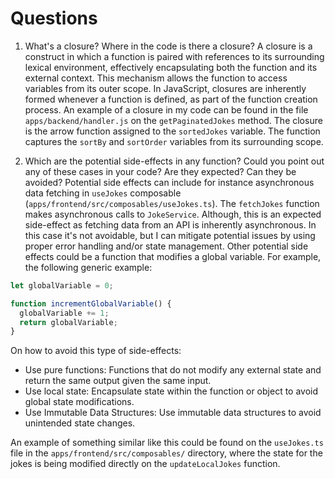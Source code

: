 # Questions

1. What's a closure? Where in the code is there a closure?
A closure is a construct in which a function is paired with references to its surrounding lexical environment, effectively encapsulating both the function and its external context. This mechanism allows the function to access variables from its outer scope. In JavaScript, closures are inherently formed whenever a function is defined, as part of the function creation process.
An example of a closure in my code can be found in the file `apps/backend/handler.js` on the `getPaginatedJokes` method. The closure is the arrow function assigned to the `sortedJokes` variable. The function captures the `sortBy` and `sortOrder` variables from its surrounding scope.

2. Which are the potential side-effects in any function? Could you point out any of these cases in your code? Are they expected? Can they be avoided?
Potential side effects can include for instance asynchronous data fetching in `useJokes` composable (`apps/frontend/src/composables/useJokes.ts`). The `fetchJokes` function makes asynchronous calls to `JokeService`. Although, this is an expected side-effect as fetching data from an API is inherently asynchronous. In this case it's not avoidable, but I can mitigate potential issues by using proper error handling and/or state management.
Other potential side effects could be a function that modifies a global variable. For example, the following generic example:

```javascript
let globalVariable = 0;

function incrementGlobalVariable() {
  globalVariable += 1;
  return globalVariable;
}
```

On how to avoid this type of side-effects:

- Use pure functions: Functions that do not modify any external state and return the same output given the same input.
- Use local state: Encapsulate state within the function or object to avoid global state modifications.
- Use Immutable Data Structures: Use immutable data structures to avoid unintended state changes.

An example of something similar like this could be found on the `useJokes.ts` file in the `apps/frontend/src/composables/` directory, where the state for the jokes is being modified directly on the `updateLocalJokes` function.
